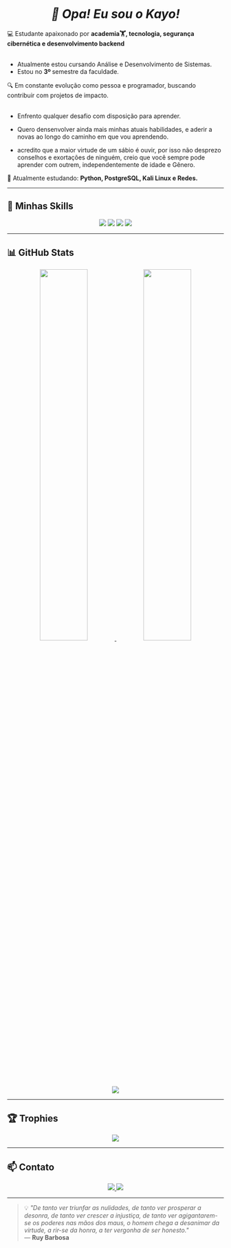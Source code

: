<h1 align="center"><i><b>👋 Opa! Eu sou o Kayo!</b></i></h1>

<p>
  💻 Estudante apaixonado por <strong>academia🏋️, tecnologia, segurança cibernética e desenvolvimento backend</strong><br><br>

  - Atualmente estou cursando Análise e Desenvolvimento de Sistemas.
  - Estou no <strong> 3º </strong> semestre da faculdade.

  🔍 Em constante evolução como pessoa e programador, 
  buscando contribuir com projetos de impacto.<br><br>
- Enfrento qualquer desafio com disposição para aprender. 
- <p> Quero densenvolver ainda mais minhas atuais habilidades, e aderir a novas ao longo do caminho em que vou aprendendo.</p>
- <p>acredito que a maior virtude de um sábio é ouvir, por isso não desprezo conselhos e exortações de ninguém, creio que você sempre pode aprender com outrem, independentemente de idade e Gênero.</p>
  

 🌱 Atualmente estudando: 
  <strong>Python, PostgreSQL, Kali Linux e Redes.</strong>
 </p>


---

## 🚀 Minhas Skills

<p align="center">
  <img src="https://img.shields.io/badge/Python-%233776AB.svg?style=for-the-badge&logo=python&logoColor=white"/>
  <img src="https://img.shields.io/badge/PostgreSQL-%23316192.svg?style=for-the-badge&logo=postgresql&logoColor=white"/>
  <img src="https://img.shields.io/badge/Kali_Linux-557C94?style=for-the-badge&logo=kalilinux&logoColor=white"/>
  <img src="https://img.shields.io/badge/JavaScript-%23F7DF1E.svg?style=for-the-badge&logo=javascript&logoColor=black"/>
</p>

---

## 📊 GitHub Stats

<div align="center">

<a href="https://github.com/Kayozii">
  <img width="47%" src="https://github-readme-stats.vercel.app/api?username=Kayozii&show_icons=true&theme=tokyonight&hide_border=true" />
</a>

<a href="https://github.com/Kayozii">
  <img width="47%" src="https://github-readme-stats.vercel.app/api/top-langs/?username=Kayozii&layout=compact&theme=tokyonight&hide_border=true" />
</a>

<br><br>

<a href="https://github.com/Kayozii">
  <img src="https://streak-stats.demolab.com?user=Kayozii&theme=tokyonight&hide_border=true&date_format=j%20M%5B%20Y%5D" />
</a>

</div>

---

## 🏆 Trophies

<p align="center">
  <img src="https://github-profile-trophy.vercel.app/?username=Kayozii&theme=tokyonight&column=3&margin-w=15&margin-h=15" />
</p>

---

## 📫 Contato

<p align="center">
  <a href="#" onclick="window.location.href = 'mailto:' + ['kayogti93','gmail.com'].join('@')">
    <img src="https://img.shields.io/badge/-Email-D14836?style=for-the-badge&logo=gmail&logoColor=white"/>
  </a>
  <a href="https://www.linkedin.com/in/kaio-la%C3%A9rcio-1b1aa7322/">
    <img src="https://img.shields.io/badge/-LinkedIn-blue?style=for-the-badge&logo=linkedin&logoColor=white"/>
  </a>
</p>

---

> 💡 *"De tanto ver triunfar as nulidades, de tanto ver prosperar a desonra, de tanto ver crescer a injustiça, de tanto ver agigantarem-se os poderes nas mãos dos maus, o homem chega a desanimar da virtude, a rir-se da honra, a ter vergonha de ser honesto."*  
> — **Ruy Barbosa**
